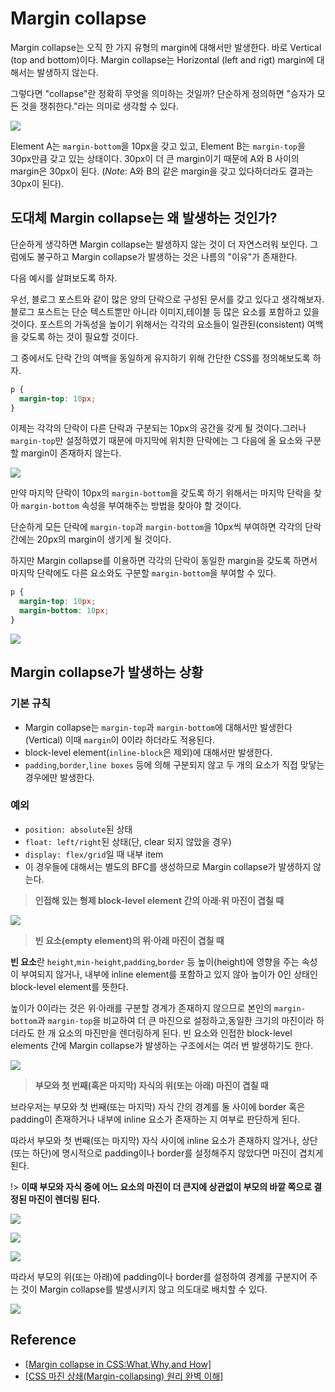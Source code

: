 # Margin collapse

Margin collapse는 오직 한 가지 유형의 margin에 대해서만 발생한다. 바로 Vertical (top and bottom)이다. Margin collapse는 Horizontal (left and rigt) margin에 대해서는 발생하지 않는다.

그렇다면 "collapse"란 정확히 무엇을 의미하는 것일까? 단순하게 정의하면 "승자가 모든 것을 쟁취한다."라는 의미로 생각할 수 있다.

![](../../images/2020-10-23-19-22-25.png)

Element A는 `margin-bottom`을 10px을 갖고 있고, Element B는 `margin-top`을 30px만큼 갖고 있는 상태이다. 30px이 더 큰 margin이기 때문에 A와 B 사이의 margin은 30px이 된다. (_Note_: A와 B의 같은 margin을 갖고 있다하더라도 결과는 30px이 된다).

## 도대체 Margin collapse는 왜 발생하는 것인가?

단순하게 생각하면 Margin collapse는 발생하지 않는 것이 더 자연스러워 보인다. 그럼에도 불구하고 Margin collapse가 발생하는 것은 나름의 "이유"가 존재한다.

다음 예시를 살펴보도록 하자.

우선, 블로그 포스트와 같이 많은 양의 단락으로 구성된 문서를 갖고 있다고 생각해보자. 블로그 포스트는 단순 텍스트뿐만 아니라 이미지,테이블 등 많은 요소를 포함하고 있을 것이다. 포스트의 가독성을 높이기 위해서는 각각의 요소들이 일관된(consistent) 여백을 갖도록 하는 것이 필요할 것이다.

그 중에서도 단락 간의 여백을 동일하게 유지하기 위해 간단한 CSS를 정의해보도록 하자.

```css
p {
  margin-top: 10px;
}
```

이제는 각각의 단락이 다른 단락과 구분되는 10px의 공간을 갖게 될 것이다.그러나 `margin-top`만 설정하였기 때문에 마지막에 위치한 단락에는 그 다음에 올 요소와 구분할 margin이 존재하지 않는다.

![](../../images/2020-10-23-19-32-28.png)

만약 마지막 단락이 10px의 `margin-bottom`을 갖도록 하기 위해서는 마지막 단락을 찾아 `margin-bottom` 속성을 부여해주는 방법을 찾아야 할 것이다.

단순하게 모든 단락에 `margin-top`과 `margin-bottom`을 10px씩 부여하면 각각의 단락 간에는 20px의 margin이 생기게 될 것이다.

하지만 Margin collapse를 이용하면 각각의 단락이 동일한 margin을 갖도록 하면서 마지막 단락에도 다른 요소와도 구분할 `margin-bottom`을 부여할 수 있다.

```css
p {
  margin-top: 10px;
  margin-bottom: 10px;
}
```

![](../../images/2020-10-23-19-36-29.png)

## Margin collapse가 발생하는 상황

### 기본 규칙

- Margin collapse는 `margin-top`과 `margin-bottom`에 대해서만 발생한다(Vertical) 이때 `margin`이 0이라 하더라도 적용된다.
- block-level element(`inline-block`은 제외)에 대해서만 발생한다.
- `padding`,`border`,`line boxes` 등에 의해 구분되지 않고 두 개의 요소가 직접 맞닿는 경우에만 발생한다.

### 예외

- `position: absolute`된 상태
- `float: left/right`된 상태(단, clear 되지 않았을 경우)
- `display: flex/grid`일 때 내부 item
- 이 경우들에 대해서는 별도의 BFC를 생성하므로 Margin collapse가 발생하지 않는다.

> **인접해 있는 형제 block-level element 간의 아래·위 마진이 겹칠 때**

![](../../images/2020-10-23-20-04-58.png)

> **빈 요소(empty element)의 위·아래 마진이 겹칠 때**

**빈 요소**란 `height`,`min-height`,`padding`,`border` 등 높이(height)에 영향을 주는 속성이 부여되지 않거나, 내부에 inline element를 포함하고 있지 않아 높이가 0인 상태인 block-level element를 뜻한다.

높이가 0이라는 것은 위·아래를 구분할 경계가 존재하지 않으므로 본인의 `margin-bottom`과 `margin-top`을 비교하여 더 큰 마진으로 설정하고,동일한 크기의 마진이라 하더라도 한 개 요소의 마진만을 렌더링하게 된다. 빈 요소와 인접한 block-level elements 간에 Margin collapse가 발생하는 구조에서는 여러 번 발생하기도 한다.

![](../../images/2020-10-23-20-09-08.png)

> **부모와 첫 번째(혹은 마지막) 자식의 위(또는 아래) 마진이 겹칠 때**

브라우저는 부모와 첫 번째(또는 마지막) 자식 간의 경계를 둘 사이에 border 혹은 padding이 존재하거나 내부에 inline 요소가 존재하는 지 여부로 판단하게 된다.

따라서 부모와 첫 번째(또는 마지막) 자식 사이에 inline 요소가 존재하지 않거나, 상단(또는 하단)에 명시적으로 padding이나 border를 설정해주지 않았다면 마진이 겹치게 된다.

!> **이때 부모와 자식 중에 어느 요소의 마진이 더 큰지에 상관없이 부모의 바깥 쪽으로 결정된 마진이 렌더링 된다.**

![](../../images/2020-10-23-20-19-35.png)

![](../../images/2020-10-23-20-19-46.png)

![](../../images/2020-10-23-20-19-57.png)

따라서 부모의 위(또는 아래)에 padding이나 border를 설정하여 경계를 구분지어 주는 것이 Margin collapse를 발생시키지 않고 의도대로 배치할 수 있다.

![](../../images/2020-10-23-20-21-15.png)

## Reference

- [[Margin collapse in CSS:What,Why,and How]](https://medium.com/@joseph0crick/margin-collapse-in-css-what-why-and-how-328c10e37ca0)
- [[CSS 마진 상쇄(Margin-collapsing) 원리 완벽 이해]](https://velog.io/@raram2/CSS-%EB%A7%88%EC%A7%84-%EC%83%81%EC%87%84Margin-collapsing-%EC%9B%90%EB%A6%AC-%EC%99%84%EB%B2%BD-%EC%9D%B4%ED%95%B4)
